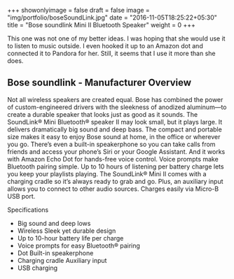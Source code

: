 +++
showonlyimage = false
draft = false
image = "img/portfolio/boseSoundLink.jpg"
date = "2016-11-05T18:25:22+05:30"
title = "Bose soundlink Mini II Bluetooth Speaker"
weight = 0
+++

This one was not one of my better ideas. I was hoping that she would use it to
listen to music outside. I even hooked it up to an Amazon dot and connected it to Pandora for her. Still, it seems that I use it more than she does.
<!--more-->


## Bose soundlink - Manufacturer Overview

Not all wireless speakers are created equal. Bose has combined the power of custom-engineered drivers with the sleekness of anodized aluminum—to create a durable speaker that looks just as good as it sounds. The SoundLink® Mini Bluetooth® speaker II may look small, but it plays large. It delivers dramatically big sound and deep bass. The compact and portable size makes it easy to enjoy Bose sound at home, in the office or wherever you go. There’s even a built-in speakerphone so you can take calls from friends and access your phone’s Siri or your Google Assistant. And it works with Amazon Echo Dot for hands-free voice control. Voice prompts make Bluetooth pairing simple. Up to 10 hours of listening per battery charge lets you keep your playlists playing. The SoundLink® Mini II comes with a charging cradle so it’s always ready to grab and go. Plus, an auxiliary input allows you to connect to other audio sources. Charges easily via Micro-B USB port.

Specifications

- Big sound and deep lows
- Wireless Sleek yet durable design
- Up to 10-hour battery life per charge
- Voice prompts for easy Bluetooth® pairing
- Dot Built-in speakerphone
- Charging cradle Auxiliary input
- USB charging
